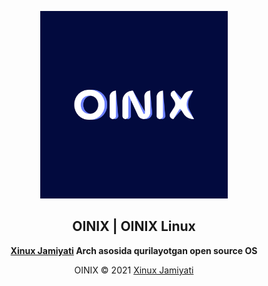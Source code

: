 
<p align="center"><a href="https://xinux.uz" target="_blank"><img height="300" width="300" src="./assets/logo.png"/></a></p>
<h2 align="center">OINIX | OINIX Linux</h2>
<p align="center"><b><a href="https://xinux.uz" target="_blank">Xinux Jamiyati</a> Arch asosida qurilayotgan open source OS</b></p>



<p align="center">OINIX &copy; 2021 <a href="https://xinux.uz" target="_blank">Xinux Jamiyati</a></p>

